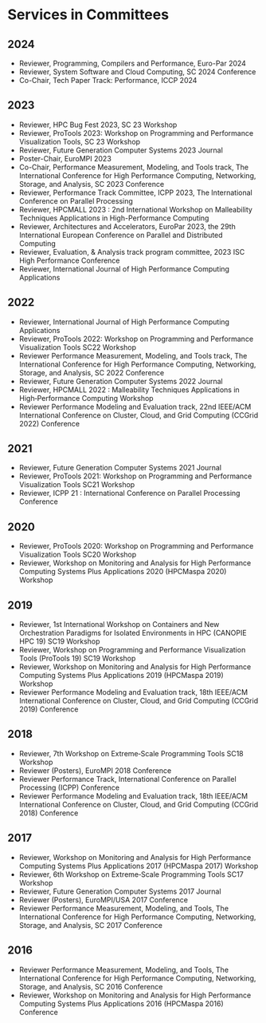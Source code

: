 # Services in Committees

## 2024

- Reviewer, Programming, Compilers and Performance, Euro-Par 2024
- Reviewer, System Software and Cloud Computing, SC 2024 Conference
- Co-Chair, Tech Paper Track: Performance, ICCP 2024

## 2023

- Reviewer, HPC Bug Fest 2023, SC 23 Workshop
- Reviewer, ProTools 2023: Workshop on Programming and Performance Visualization Tools, SC 23 Workshop
- Reviewer, Future Generation Computer Systems 2023 Journal
- Poster-Chair, EuroMPI 2023
- Co-Chair, Performance Measurement, Modeling, and Tools track, The International Conference for High Performance Computing, Networking, Storage, and Analysis, SC 2023 Conference
- Reviewer, Performance Track Committee, ICPP 2023, The International Conference on Parallel Processing
- Reviewer, HPCMALL 2023 : 2nd International Workshop on Malleability Techniques Applications in High-Performance Computing
- Reviewer, Architectures and Accelerators, EuroPar 2023, the 29th International European Conference on Parallel  and Distributed Computing
- Reviewer, Evaluation, & Analysis track program committee, 2023 ISC High Performance Conference
- Reviewer, International Journal of High Performance Computing Applications

## 2022

- Reviewer, International Journal of High Performance Computing Applications
- Reviewer, ProTools 2022: Workshop on Programming and Performance Visualization Tools SC22 Workshop
- Reviewer Performance Measurement, Modeling, and Tools track, The International Conference for High Performance Computing, Networking, Storage, and Analysis, SC 2022 Conference
- Reviewer, Future Generation Computer Systems 2022 Journal
- Reviewer, HPCMALL 2022 : Malleability Techniques Applications in High‑Performance Computing Workshop
- Reviewer Performance Modeling and Evaluation track, 22nd IEEE/ACM International Conference on Cluster, Cloud, and Grid Computing (CCGrid 2022) Conference

## 2021

- Reviewer, Future Generation Computer Systems 2021 Journal
- Reviewer, ProTools 2021: Workshop on Programming and Performance Visualization Tools SC21 Workshop
- Reviewer, ICPP 21 : International Conference on Parallel Processing Conference

## 2020

- Reviewer, ProTools 2020: Workshop on Programming and Performance Visualization Tools SC20 Workshop
- Reviewer, Workshop on Monitoring and Analysis for High Performance Computing Systems Plus Applications 2020 (HPCMaspa 2020) Workshop

## 2019

- Reviewer, 1st International Workshop on Containers and New Orchestration Paradigms for Isolated Environments in HPC (CANOPIE HPC 19) SC19 Workshop
- Reviewer, Workshop on Programming and Performance Visualization Tools (ProTools 19) SC19 Workshop
- Reviewer, Workshop on Monitoring and Analysis for High Performance Computing Systems Plus  Applications 2019 (HPCMaspa 2019) Workshop
- Reviewer Performance Modeling and Evaluation track, 18th IEEE/ACM International Conference on  Cluster, Cloud, and Grid Computing (CCGrid 2019) Conference

## 2018

- Reviewer, 7th Workshop on Extreme‑Scale Programming Tools SC18 Workshop
- Reviewer (Posters), EuroMPI 2018 Conference
- Reviewer Performance Track, International Conference on Parallel Processing (ICPP) Conference
- Reviewer Performance Modeling and Evaluation track, 18th IEEE/ACM International Conference on Cluster, Cloud, and Grid Computing (CCGrid 2018) Conference

## 2017

- Reviewer, Workshop on Monitoring and Analysis for High Performance Computing Systems Plus Applications 2017 (HPCMaspa 2017) Workshop
- Reviewer, 6th Workshop on Extreme‑Scale Programming Tools SC17 Workshop
- Reviewer, Future Generation Computer Systems 2017 Journal
- Reviewer (Posters), EuroMPI/USA 2017 Conference
- Reviewer Performance Measurement, Modeling, and Tools, The International Conference for High Performance Computing, Networking, Storage, and Analysis, SC 2017 Conference

## 2016

- Reviewer Performance Measurement, Modeling, and Tools, The International Conference for High Performance Computing, Networking, Storage, and Analysis, SC 2016 Conference
- Reviewer, Workshop on Monitoring and Analysis for High Performance Computing Systems Plus Applications 2016 (HPCMaspa 2016) Conference

